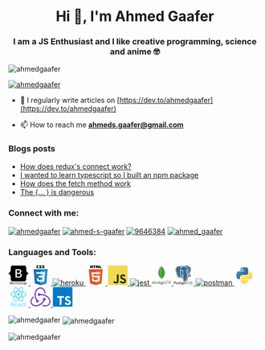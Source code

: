 <h1 align="center">Hi 👋, I'm Ahmed Gaafer</h1>
<h3 align="center">I am a JS Enthusiast and I like creative programming, science and anime 🤓</h3>

<p align="left"> <img src="https://komarev.com/ghpvc/?username=ahmedgaafer&label=Profile%20views&color=0eb42f&style=flat" alt="ahmedgaafer" /> </p>

<p align="left"> <a href="https://github.com/ryo-ma/github-profile-trophy"><img src="https://github-profile-trophy.vercel.app/?username=ahmedgaafer" alt="ahmedgaafer" /></a> </p>

- 📝 I regularly write articles on [https://dev.to/ahmedgaafer](https://dev.to/ahmedgaafer)

- 📫 How to reach me **ahmeds.gaafer@gmail.com**

### Blogs posts
<!-- BLOG-POST-LIST:START -->
- [How does redux&#39;s connect work?](https://dev.to/ahmedgaafer/how-does-reduxs-connect-work-hkm)
- [I wanted to learn typescript so I built an npm package](https://dev.to/ahmedgaafer/i-wanted-to-learn-typescript-so-i-built-an-npm-package-58fh)
- [How does the fetch method work](https://dev.to/ahmedgaafer/how-does-the-fetch-method-works-39om)
- [The {... } is dangerous](https://dev.to/ahmedgaafer/the-is-dangerous-che)
<!-- BLOG-POST-LIST:END -->

<h3 align="left">Connect with me:</h3>
<p align="left">
<a href="https://dev.to/ahmedgaafer" target="blank"><img align="center" src="https://raw.githubusercontent.com/rahuldkjain/github-profile-readme-generator/master/src/images/icons/Social/devto.svg" alt="ahmedgaafer" height="30" width="40" /></a>
<a href="https://linkedin.com/in/ahmed-s-gaafer" target="blank"><img align="center" src="https://raw.githubusercontent.com/rahuldkjain/github-profile-readme-generator/master/src/images/icons/Social/linked-in-alt.svg" alt="ahmed-s-gaafer" height="30" width="40" /></a>
<a href="https://stackoverflow.com/users/9646384" target="blank"><img align="center" src="https://raw.githubusercontent.com/rahuldkjain/github-profile-readme-generator/master/src/images/icons/Social/stack-overflow.svg" alt="9646384" height="30" width="40" /></a>
<a href="https://www.leetcode.com/ahmed_gaafer" target="blank"><img align="center" src="https://raw.githubusercontent.com/rahuldkjain/github-profile-readme-generator/master/src/images/icons/Social/leet-code.svg" alt="ahmed_gaafer" height="30" width="40" /></a>
</p>

<h3 align="left">Languages and Tools:</h3>
<p align="left"> <a href="https://getbootstrap.com" target="_blank" rel="noreferrer"> <img src="https://raw.githubusercontent.com/devicons/devicon/master/icons/bootstrap/bootstrap-plain-wordmark.svg" alt="bootstrap" width="40" height="40"/> </a> <a href="https://www.w3schools.com/css/" target="_blank" rel="noreferrer"> <img src="https://raw.githubusercontent.com/devicons/devicon/master/icons/css3/css3-original-wordmark.svg" alt="css3" width="40" height="40"/> </a> <a href="https://heroku.com" target="_blank" rel="noreferrer"> <img src="https://www.vectorlogo.zone/logos/heroku/heroku-icon.svg" alt="heroku" width="40" height="40"/> </a> <a href="https://www.w3.org/html/" target="_blank" rel="noreferrer"> <img src="https://raw.githubusercontent.com/devicons/devicon/master/icons/html5/html5-original-wordmark.svg" alt="html5" width="40" height="40"/> </a> <a href="https://developer.mozilla.org/en-US/docs/Web/JavaScript" target="_blank" rel="noreferrer"> <img src="https://raw.githubusercontent.com/devicons/devicon/master/icons/javascript/javascript-original.svg" alt="javascript" width="40" height="40"/> </a> <a href="https://jestjs.io" target="_blank" rel="noreferrer"> <img src="https://www.vectorlogo.zone/logos/jestjsio/jestjsio-icon.svg" alt="jest" width="40" height="40"/> </a> <a href="https://www.mongodb.com/" target="_blank" rel="noreferrer"> <img src="https://raw.githubusercontent.com/devicons/devicon/master/icons/mongodb/mongodb-original-wordmark.svg" alt="mongodb" width="40" height="40"/> </a> <a href="https://www.postgresql.org" target="_blank" rel="noreferrer"> <img src="https://raw.githubusercontent.com/devicons/devicon/master/icons/postgresql/postgresql-original-wordmark.svg" alt="postgresql" width="40" height="40"/> </a> <a href="https://postman.com" target="_blank" rel="noreferrer"> <img src="https://www.vectorlogo.zone/logos/getpostman/getpostman-icon.svg" alt="postman" width="40" height="40"/> </a> <a href="https://www.python.org" target="_blank" rel="noreferrer"> <img src="https://raw.githubusercontent.com/devicons/devicon/master/icons/python/python-original.svg" alt="python" width="40" height="40"/> </a> <a href="https://reactjs.org/" target="_blank" rel="noreferrer"> <img src="https://raw.githubusercontent.com/devicons/devicon/master/icons/react/react-original-wordmark.svg" alt="react" width="40" height="40"/> </a> <a href="https://redux.js.org" target="_blank" rel="noreferrer"> <img src="https://raw.githubusercontent.com/devicons/devicon/master/icons/redux/redux-original.svg" alt="redux" width="40" height="40"/> </a> <a href="https://www.typescriptlang.org/" target="_blank" rel="noreferrer"> <img src="https://raw.githubusercontent.com/devicons/devicon/master/icons/typescript/typescript-original.svg" alt="typescript" width="40" height="40"/> </a> </p>

<p><img align="left" src="https://github-readme-stats.vercel.app/api/top-langs?username=ahmedgaafer&show_icons=true&theme=dark&locale=en&layout=compact" alt="ahmedgaafer" /></p>

<p>&nbsp;<img align="center" src="https://github-readme-stats.vercel.app/api?username=ahmedgaafer&show_icons=true&theme=dark&locale=en" alt="ahmedgaafer" /></p>

<p><img align="center" src="https://github-readme-streak-stats.herokuapp.com/?user=ahmedgaafer&theme=dark" alt="ahmedgaafer" /></p>
